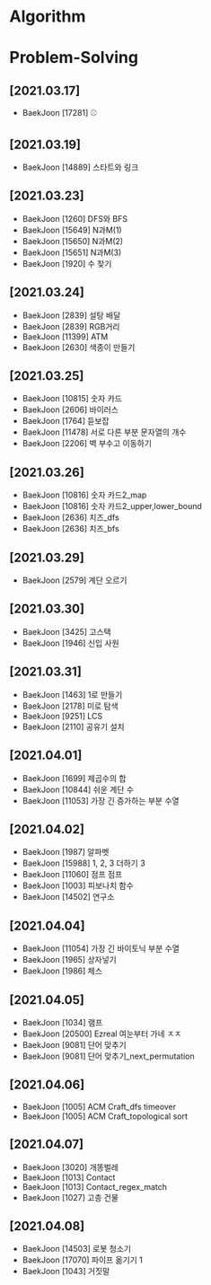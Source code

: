 # Algorithm
# Problem-Solving<br>
## [2021.03.17]
* BaekJoon [17281] ⚾<br>

## [2021.03.19]
* BaekJoon [14889] 스타트와 링크<br>

## [2021.03.23]
* BaekJoon [1260] DFS와 BFS<br>
* BaekJoon [15649] N과M(1)<br>
* BaekJoon [15650] N과M(2)<br>
* BaekJoon [15651] N과M(3)<br>
* BaekJoon [1920] 수 찾기<br>

## [2021.03.24]
* BaekJoon [2839] 설탕 배달<br>
* BaekJoon [2839] RGB거리<br>
* BaekJoon [11399] ATM<br>
* BaekJoon [2630] 색종이 만들기<br>


## [2021.03.25]
* BaekJoon [10815] 숫자 카드<br>
* BaekJoon [2606] 바이러스<br>
* BaekJoon [1764] 듣보잡<br>
* BaekJoon [11478] 서로 다른 부분 문자열의 개수<br>
* BaekJoon [2206] 벽 부수고 이동하기<br>


## [2021.03.26]
* BaekJoon [10816] 숫자 카드2_map<br>
* BaekJoon [10816] 숫자 카드2_upper,lower_bound<br>
* BaekJoon [2636] 치즈_dfs<br>
* BaekJoon [2636] 치즈_bfs<br>

## [2021.03.29]
* BaekJoon [2579] 계단 오르기<br>

## [2021.03.30]
* BaekJoon [3425] 고스택<br>
* BaekJoon [1946] 신입 사원<br>


## [2021.03.31]
* BaekJoon [1463] 1로 만들기<br>
* BaekJoon [2178] 미로 탐색<br>
* BaekJoon [9251] LCS<br>
* BaekJoon [2110] 공유기 설치<br>

## [2021.04.01]
* BaekJoon [1699] 제곱수의 합<br>
* BaekJoon [10844] 쉬운 계단 수<br>
* BaekJoon [11053] 가장 긴 증가하는 부분 수열<br>


## [2021.04.02]
* BaekJoon [1987] 알파벳<br>
* BaekJoon [15988] 1, 2, 3 더하기 3<br>
* BaekJoon [11060] 점프 점프<br>
* BaekJoon [1003] 피보나치 함수<br>
* BaekJoon [14502] 연구소<br>

## [2021.04.04]
* BaekJoon [11054] 가장 긴 바이토닉 부분 수열<br>
* BaekJoon [1965] 상자넣기<br>
* BaekJoon [1986] 체스<br>

## [2021.04.05]
* BaekJoon [1034] 램프<br>
* BaekJoon [20500] Ezreal 여눈부터 가네 ㅈㅈ<br>
* BaekJoon [9081] 단어 맞추기<br>
* BaekJoon [9081] 단어 맞추기_next_permutation<br>

## [2021.04.06]
* BaekJoon [1005] ACM Craft_dfs timeover<br>
* BaekJoon [1005] ACM Craft_topological sort<br>

## [2021.04.07]
* BaekJoon [3020] 개똥벌레<br>
* BaekJoon [1013] Contact<br>
* BaekJoon [1013] Contact_regex_match<br>
* BaekJoon [1027] 고층 건물<br>

## [2021.04.08]
* BaekJoon [14503] 로봇 청소기<br>
* BaekJoon [17070] 파이프 옮기기 1<br>
* BaekJoon [1043] 거짓말<br>
